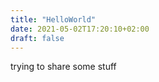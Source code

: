 ```yaml
---
title: "HelloWorld"
date: 2021-05-02T17:20:10+02:00
draft: false
---
```


trying to share some stuff 